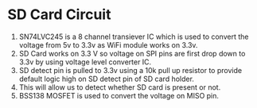 # SD Card Circuit

1. SN74LVC245 is a 8 channel transiever IC which is used to convert the voltage from 5v to 3.3v as WiFi module works on 3.3v.
2. SD Card works on 3.3 V so voltage on SPI pins are first drop down to 3.3v by using voltage level converter IC.
3. SD detect pin is pulled to 3.3v using a 10k pull up resistor to provide default logic high on SD detect pin of SD card holder.
4. This will allow us to detect whether SD card is present or not.
5. BSS138 MOSFET is used to convert the voltage on MISO pin.

